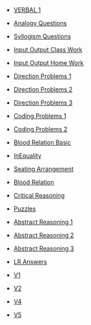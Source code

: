 <html>
<head></head>
<body>
	<ul>
	  <li><a href="https://ambarfulzele.github.io/Pratish/VERBAL_1.html">VERBAL 1</a></li>
	</ul>
	<ul>
	  <li><a href="https://ambarfulzele.github.io/Pratish/AnalogyQuestions.html">Analogy Questions</a></li>
	</ul>
	<ul>
	  <li><a href="https://ambarfulzele.github.io/Pratish/Syllogism.html">Syllogism Questions</a></li>
	</ul>
	<ul>
	  <li><a href="https://ambarfulzele.github.io/Pratish/InputOutputClassWork.html">Input Output Class Work</a></li>
	</ul>
	<ul>
	  <li><a href="https://ambarfulzele.github.io/Pratish/InputOutputHomeWork.html">Input Output Home Work</a></li>
	</ul>
	<ul>
	  <li><a href="https://ambarfulzele.github.io/Pratish/Direction1.html">Direction Problems 1</a></li>
	</ul>
	<ul>
	  <li><a href="https://ambarfulzele.github.io/Pratish/Direction2.html">Direction Problems 2</a></li>
	</ul>
	<ul>
	  <li><a href="https://ambarfulzele.github.io/Pratish/Direction3.html">Direction Problems 3</a></li>
	</ul>
	<ul>
	  <li><a href="https://ambarfulzele.github.io/Pratish/CodingDecoding1.html">Coding Problems 1</a></li>
	</ul>
	<ul>
	  <li><a href="https://ambarfulzele.github.io/Pratish/CodingDecoding2.html">Coding Problems 2</a></li>
	</ul>
	<ul>
	  <li><a href="https://ambarfulzele.github.io/Pratish/BloodRelationBasic.html">Blood Relation Basic</a></li>
	</ul>
	<ul>
	  <li><a href="https://ambarfulzele.github.io/Pratish/InEquality.html">InEquality</a></li>
	</ul>
	<ul>
	  <li><a href="https://ambarfulzele.github.io/Pratish/SeatingArrangement.html">Seating Arrangement</a></li>
	</ul>
	<ul>
	  <li><a href="https://ambarfulzele.github.io/Pratish/BloodRelation.html">Blood Relation</a></li>
	</ul>
	<ul>
	  <li><a href="https://ambarfulzele.github.io/Pratish/CriticalReasoning.html">Critical Reasoning</a></li>
	</ul>
	<ul>
	  <li><a href="https://ambarfulzele.github.io/Pratish/Puzzles.html">Puzzles</a></li>
	</ul>
	<ul>
	  <li><a href="https://ambarfulzele.github.io/Pratish/AbstractReasoning1.html">Abstract Reasoning 1</a></li>
	</ul>
	<ul>
	  <li><a href="https://ambarfulzele.github.io/Pratish/AbstractReasoning2.html">Abstract Reasoning 2</a></li>
	</ul>
	<ul>
	  <li><a href="https://ambarfulzele.github.io/Pratish/AbstractReasoning3.html">Abstract Reasoning 3</a></li>
	</ul>
	<ul>
	  <li><a href="https://ambarfulzele.github.io/Pratish/LRAnswers.html">LR Answers</a></li>
	</ul>	
	<ul>
	  <li><a href="https://ambarfulzele.github.io/Pratish/VerbalSectionalTest1.html">V1</a></li>
	</ul>	
	<ul>
	  <li><a href="https://ambarfulzele.github.io/Pratish/VerbalSectionalTest2.html">V2</a></li>
	</ul>
	<ul>
	  <li><a href="https://ambarfulzele.github.io/Pratish/VerbalSectionalTest4.html">V4</a></li>
	</ul>
	<ul>
	  <li><a href="https://ambarfulzele.github.io/Pratish/VerbalSectionalTest5.html">V5</a></li>
	</ul>
	
	
	
	
</body></html>
